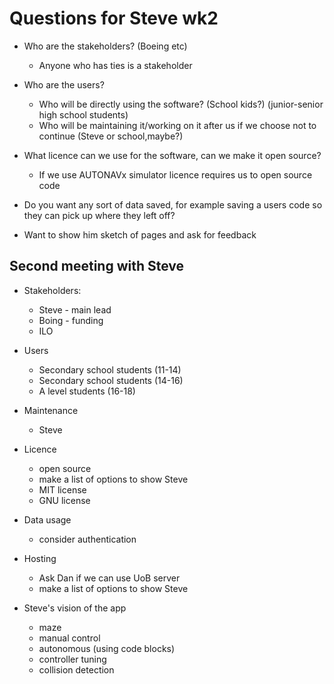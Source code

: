 # Questions for Steve wk2

 - Who are the stakeholders? (Boeing etc)
   - Anyone who has ties is a stakeholder
 - Who are the users?
    - Who will be directly using the software? (School kids?)  (junior-senior high school students)
    - Who will be maintaining it/working on it after us if we choose not to continue (Steve or school,maybe?)
 - What licence can we use for the software, can we make it open source?
    - If we use AUTONAVx simulator licence requires us to open source code
 - Do you want any sort of data saved, for example saving a users code so they can pick up where they left off?

 - Want to show him sketch of pages and ask for feedback

 ## Second meeting with Steve

- Stakeholders:
   - Steve - main lead
   - Boing - funding
   - ILO

- Users
   - Secondary school students (11-14)
   - Secondary school students (14-16)
   - A level students (16-18)

- Maintenance
   - Steve

- Licence
   - open source 
   - make a list of options to show Steve
   - MIT license
   - GNU license

- Data usage
   - consider authentication

- Hosting
   - Ask Dan if we can use UoB server
   - make a list of options to show Steve

- Steve's vision of the app
   - maze
   - manual control
   - autonomous (using code blocks)
   - controller tuning
   - collision detection